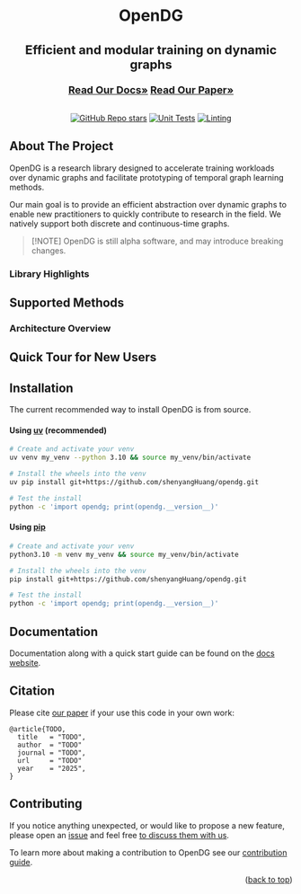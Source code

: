 <a id="readme-top"></a>

<div align="center">
<h1> OpenDG </h1>
<h3 style="font-size: 22px">Efficient and modular training on dynamic graphs</h3>
<a href="https://opendg.readthedocs.io/en/latest"/><strong style="font-size: 18px;">Read Our Docs»</strong></a>
<a href="https://github.com/shenyangHuang/opendg"/><strong style="font-size: 18px;">Read Our Paper»</strong></a>
<br/>
<br/>

[![GitHub Repo stars](https://img.shields.io/github/stars/shenyangHuang/opendg)](https://github.com/shenyangHuang/opendg/stargazers)
[![Unit Tests](https://github.com/shenyangHuang/opendg/actions/workflows/testing.yml/badge.svg)](https://github.com/shenyangHuang/opendg/actions/workflows/testing.yml)
[![Linting](https://github.com/shenyangHuang/opendg/actions/workflows/ruff.yml/badge.svg)](https://github.com/shenuangHuang/opendg/actions/workflows/ruff.yml)

</div>

## About The Project

OpenDG is a research library designed to accelerate training workloads over dynamic graphs and facilitate prototyping of temporal graph learning methods.

Our main goal is to provide an efficient abstraction over dynamic graphs to enable new practitioners to quickly contribute to research in the field. We natively support both discrete and continuous-time graphs.

> \[!NOTE\]
> OpenDG is still alpha software, and may introduce breaking changes.

### Library Highlights

## Supported Methods

### Architecture Overview

## Quick Tour for New Users

## Installation

The current recommended way to install OpenDG is from source.

#### Using [uv](https://docs.astral.sh/uv/) (recommended)

```sh
# Create and activate your venv
uv venv my_venv --python 3.10 && source my_venv/bin/activate

# Install the wheels into the venv
uv pip install git+https://github.com/shenyangHuang/opendg.git

# Test the install
python -c 'import opendg; print(opendg.__version__)'
```

#### Using [pip](https://pip.pypa.io/en/stable/installation/)

```sh
# Create and activate your venv
python3.10 -m venv my_venv && source my_venv/bin/activate

# Install the wheels into the venv
pip install git+https://github.com/shenyangHuang/opendg.git

# Test the install
python -c 'import opendg; print(opendg.__version__)'
```

## Documentation

Documentation along with a quick start guide can be found on the [docs website](https://opendg.readthedocs.io/).

## Citation

Please cite [our paper](https://github.com/shenyangHuang/opendg) if your use this code in your own work:

```
@article{TODO,
  title   = "TODO",
  author  = "TODO"
  journal = "TODO",
  url     = "TODO"
  year    = "2025",
}
```

## Contributing

If you notice anything unexpected, or would like to propose a new feature, please open an [issue](https://github.com/shenyangHuang/opendg/issues) and feel free [to discuss them with us](https://github.com/shenyangHuang/opendg/discussions).

To learn more about making a contribution to OpenDG see our [contribution guide](./.github/CONTRIBUTING.md).

<p align="right">(<a href="#readme-top">back to top</a>)</p>
